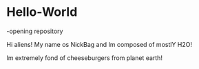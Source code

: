 # Hello-World
-opening repository

Hi aliens! My name os NickBag and Im composed of mostlY H2O!

Im extremely fond of cheeseburgers from planet earth!
